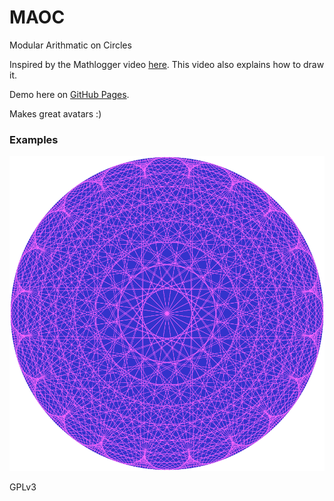 # MAOC
Modular Arithmatic on Circles

Inspired by the Mathlogger video [here](https://youtu.be/qhbuKbxJsk8?t=43). This video also explains how to draw it.

Demo here on [GitHub Pages](https://ali-raheem.github.io/MAOC/).

Makes great avatars :)

### Examples

![400 points, 21 multiplier](examples/400.21.png)


GPLv3
